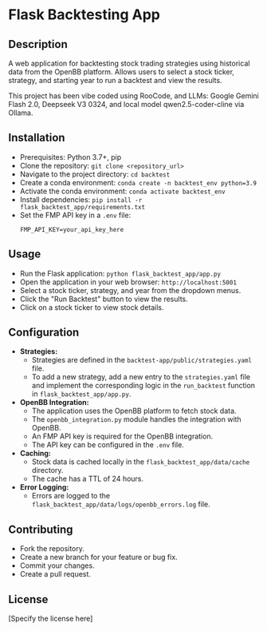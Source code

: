 # Flask Backtesting App

## Description

A web application for backtesting stock trading strategies using historical data from the OpenBB platform.
Allows users to select a stock ticker, strategy, and starting year to run a backtest and view the results.

This project has been vibe coded using RooCode, and LLMs: Google Gemini Flash 2.0, Deepseek V3 0324, and local model qwen2.5-coder-cline via Ollama.

## Installation

*   Prerequisites: Python 3.7+, pip
*   Clone the repository: `git clone <repository_url>`
*   Navigate to the project directory: `cd backtest`
*   Create a conda environment: `conda create -n backtest_env python=3.9`
*   Activate the conda environment: `conda activate backtest_env`
*   Install dependencies: `pip install -r flask_backtest_app/requirements.txt`
*   Set the FMP API key in a `.env` file:
    ```
    FMP_API_KEY=your_api_key_here
    ```

## Usage

*   Run the Flask application: `python flask_backtest_app/app.py`
*   Open the application in your web browser: `http://localhost:5001`
*   Select a stock ticker, strategy, and year from the dropdown menus.
*   Click the "Run Backtest" button to view the results.
*   Click on a stock ticker to view stock details.

## Configuration

*   **Strategies:**
    *   Strategies are defined in the `backtest-app/public/strategies.yaml` file.
    *   To add a new strategy, add a new entry to the `strategies.yaml` file and implement the corresponding logic in the `run_backtest` function in `flask_backtest_app/app.py`.
*   **OpenBB Integration:**
    *   The application uses the OpenBB platform to fetch stock data.
    *   The `openbb_integration.py` module handles the integration with OpenBB.
    *   An FMP API key is required for the OpenBB integration.
    *   The API key can be configured in the `.env` file.
*   **Caching:**
    *   Stock data is cached locally in the `flask_backtest_app/data/cache` directory.
    *   The cache has a TTL of 24 hours.
*   **Error Logging:**
    *   Errors are logged to the `flask_backtest_app/data/logs/openbb_errors.log` file.

## Contributing

*   Fork the repository.
*   Create a new branch for your feature or bug fix.
*   Commit your changes.
*   Create a pull request.

## License

[Specify the license here]